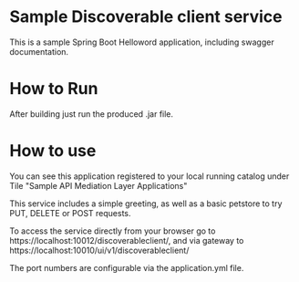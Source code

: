 # Sample Discoverable client service

This is a sample Spring Boot Helloword application, including swagger documentation. 

# How to Run 

After building just run the produced .jar file. 

# How to use

You can see this application registered to your local running catalog under Tile "Sample API Mediation Layer Applications"

This service includes a simple greeting, as well as a basic petstore to try PUT, DELETE or POST requests. 

To access the service directly from your browser go to https://localhost:10012/discoverableclient/,
and via gateway to https://localhost:10010/ui/v1/discoverableclient/

The port numbers are configurable via the application.yml file. 


